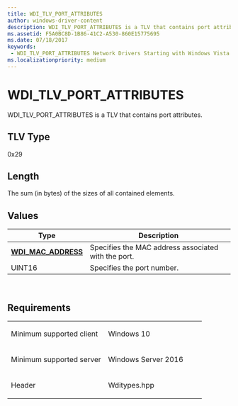```yaml
---
title: WDI_TLV_PORT_ATTRIBUTES
author: windows-driver-content
description: WDI_TLV_PORT_ATTRIBUTES is a TLV that contains port attributes.
ms.assetid: F5A0BC8D-1B86-41C2-A530-860E15775695
ms.date: 07/18/2017 
keywords:
 - WDI_TLV_PORT_ATTRIBUTES Network Drivers Starting with Windows Vista
ms.localizationpriority: medium
---
```


# WDI\_TLV\_PORT\_ATTRIBUTES


WDI\_TLV\_PORT\_ATTRIBUTES is a TLV that contains port attributes.

## TLV Type


0x29

## Length


The sum (in bytes) of the sizes of all contained elements.

## Values


| Type                                              | Description                                         |
|---------------------------------------------------|-----------------------------------------------------|
| [**WDI\_MAC\_ADDRESS**](https://msdn.microsoft.com/library/windows/hardware/dn926071) | Specifies the MAC address associated with the port. |
| UINT16                                            | Specifies the port number.                          |

 

Requirements
------------

<table>
<colgroup>
<col width="50%" />
<col width="50%" />
</colgroup>
<tbody>
<tr class="odd">
<td><p>Minimum supported client</p></td>
<td><p>Windows 10</p></td>
</tr>
<tr class="even">
<td><p>Minimum supported server</p></td>
<td><p>Windows Server 2016</p></td>
</tr>
<tr class="odd">
<td><p>Header</p></td>
<td>Wditypes.hpp</td>
</tr>
</tbody>
</table>

 

 




